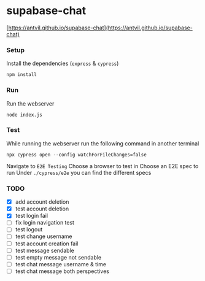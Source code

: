 # supabase-chat

[https://antvil.github.io/supabase-chat](https://antvil.github.io/supabase-chat)

### Setup
Install the dependencies (`express` & `cypress`)
```
npm install
```

### Run
Run the webserver
```
node index.js
```

### Test
While running the webserver run the following command in another terminal
```
npx cypress open --config watchForFileChanges=false
```
Navigate to `E2E Testing`
Choose a browser to test in
Choose an E2E spec to run
Under `./cypress/e2e` you can find the different specs

### TODO
- [x] add account deletion
- [x] test account deletion
- [x] test login fail
- [ ] fix login navigation test
- [ ] test logout
- [ ] test change username
- [ ] test account creation fail
- [ ] test message sendable
- [ ] test empty message not sendable
- [ ] test chat message username & time
- [ ] test chat message both perspectives
